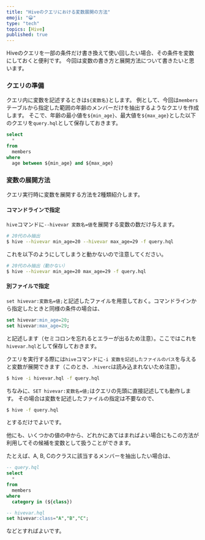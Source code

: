 ```yaml
---
title: "Hiveのクエリにおける変数展開の方法"
emoji: "😀"
type: "tech"
topics: [Hive]
published: true
---
```

Hiveのクエリを一部の条件だけ書き換えて使い回したい場合、その条件を変数にしておくと便利です。
今回は変数の書き方と展開方法について書きたいと思います。

### クエリの準備

クエリ内に変数を記述するときは`${変数名}`とします。
例として、今回は`members`テーブルから指定した範囲の年齢のメンバーだけを抽出するようなクエリを作成します。
そこで、年齢の最小値を`${min_age}`、最大値を`${max_age}`とした以下のクエリを`query.hql`として保存しておきます。

```sql
select
  *
from
  members
where
  age between ${min_age} and ${max_age}
```

### 変数の展開方法

クエリ実行時に変数を展開する方法を2種類紹介します。

#### コマンドラインで指定

`hive`コマンドに`--hivevar 変数名=値`を展開する変数の数だけ与えます。

```sh
# 20代のみ抽出
$ hive --hivevar min_age=20 --hivevar max_age=29 -f query.hql
```

これを以下のようにしてしまうと動かないので注意してください。

```sh
# 20代のみ抽出（動かない）
$ hive --hivevar min_age=20 max_age=29 -f query.hql
```

#### 別ファイルで指定

`set hivevar:変数名=値;`と記述したファイルを用意しておく。コマンドラインから指定したときと同様の条件の場合は、

```sql
set hivevar:min_age=20;
set hivevar:max_age=29;
```

と記述します（セミコロンを忘れるとエラーが出るため注意）。ここではこれを`hivevar.hql`として保存しておきます。

クエリを実行する際には`hive`コマンドに`-i 変数を記述したファイルのパス`を与えると変数が展開できます（このとき、`.hiverc`は読み込まれないため注意）。

```sh
$ hive -i hivevar.hql -f query.hql
```

ちなみに、`SET hivevar:変数名=値;`はクエリの先頭に直接記述しても動作します。
その場合は変数を記述したファイルの指定は不要なので、

```sh
$ hive -f query.hql
```

とするだけでよいです。

他にも、いくつかの値の中から、どれかにあてはまればよい場合にもこの方法が利用してその候補を変数として扱うことができます。

たとえば、A, B, Cのクラスに該当するメンバーを抽出したい場合は、



```sql
-- query.hql
select
  *
from
  members
where
  category in (${class})
```

```sql
-- hivevar.hql
set hivevar:class="A","B","C";
```

などとすればよいです。
